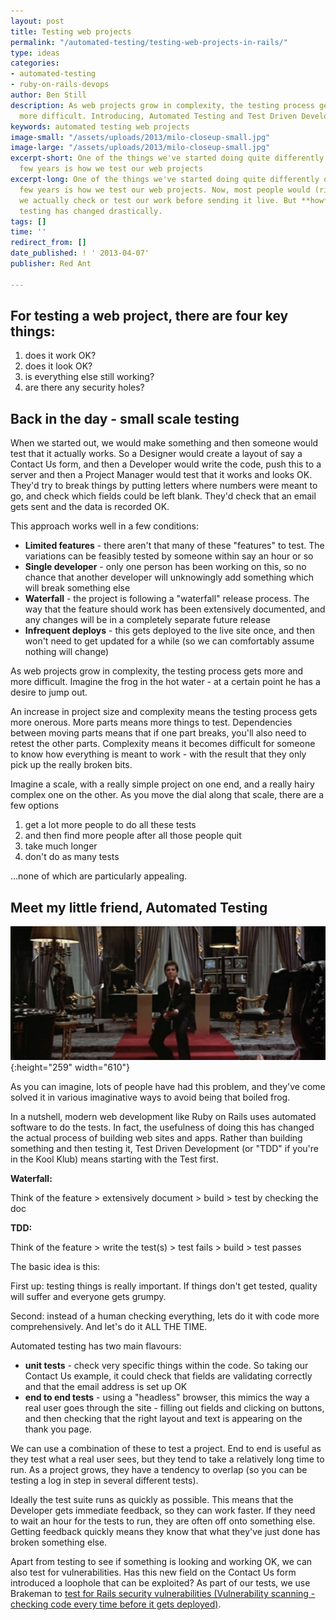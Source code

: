 ```yaml
---
layout: post
title: Testing web projects
permalink: "/automated-testing/testing-web-projects-in-rails/"
type: ideas
categories:
- automated-testing
- ruby-on-rails-devops
author: Ben Still
description: As web projects grow in complexity, the testing process gets more and
  more difficult. Introducing, Automated Testing and Test Driven Development (TDD).
keywords: automated testing web projects
image-small: "/assets/uploads/2013/milo-closeup-small.jpg"
image-large: "/assets/uploads/2013/milo-closeup-small.jpg"
excerpt-short: One of the things we've started doing quite differently over the last
  few years is how we test our web projects
excerpt-long: One of the things we've started doing quite differently over the last
  few years is how we test our web projects. Now, most people would (rightly) assume
  we actually check or test our work before sending it live. But **how** we do this
  testing has changed drastically.
tags: []
time: ''
redirect_from: []
date_published: ! ' 2013-04-07'
publisher: Red Ant

---
```

## For testing a web project, there are four key things:

1. does it work OK?
2. does it look OK?
3. is everything else still working?
4. are there any security holes?

## Back in the day - small scale testing

When we started out, we would make something and then someone would test that it actually works. So a Designer would create a layout of say a Contact Us form, and then a Developer would write the code, push this to a server and then a Project Manager would test that it works and looks OK. They'd try to break things by putting letters where numbers were meant to go, and check which fields could be left blank. They'd check that an email gets sent and the data is recorded OK.

This approach works well in a few conditions:

- **Limited features** - there aren't that many of these "features" to test. The variations can be feasibly tested by someone within say an hour or so
- **Single developer** - only one person has been working on this, so no chance that another developer will unknowingly add something which will break something else
- **Waterfall** - the project is following a "waterfall" release process. The way that the feature should work has been extensively documented, and any changes will be in a completely separate future release
- **Infrequent deploys** - this gets deployed to the live site once, and then won't need to get updated for a while (so we can comfortably assume nothing will change)

As web projects grow in complexity, the testing process gets more and more difficult. Imagine the frog in the hot water - at a certain point he has a desire to jump out.

An increase in project size and complexity means the testing process gets more onerous. More parts means more things to test. Dependencies between moving parts means that if one part breaks, you'll also need to retest the other parts. Complexity means it becomes difficult for someone to know how everything is meant to work - with the result that they only pick up the really broken bits.

Imagine a scale, with a really simple project on one end, and a really hairy complex one on the other. As you move the dial along that scale, there are a few options

1. get a lot more people to do all these tests
2. and then find more people after all those people quit
3. take much longer
4. don't do as many tests

…none of which are particularly appealing.

## Meet my little friend, Automated Testing

![my little friend](/assets/uploads/2013/my-little-friend.jpg){:height="259" width="610"}

As you can imagine, lots of people have had this problem, and they've come solved it in various imaginative ways to avoid being that boiled frog.

In a nutshell, modern web development like Ruby on Rails uses automated software to do the tests. In fact, the usefulness of doing this has changed the actual process of building web sites and apps. Rather than building something and then testing it, Test Driven Development (or "TDD" if you're in the Kool Klub) means starting with the Test first.

**Waterfall:**

Think of the feature &gt; extensively document &gt; build &gt; test by checking the doc

**TDD:**

Think of the feature &gt; write the test(s) &gt; test fails &gt; build &gt; test passes

The basic idea is this:

First up: testing things is really important. If things don't get tested, quality will suffer and everyone gets grumpy.

Second: instead of a human checking everything, lets do it with code more comprehensively. And let's do it ALL THE TIME.

Automated testing has two main flavours:

- **unit tests** - check very specific things within the code. So taking our Contact Us example, it could check that fields are validating correctly and that the email address is set up OK
- **end to end tests** - using a "headless" browser, this mimics the way a real user goes through the site - filling out fields and clicking on buttons, and then checking that the right layout and text is appearing on the thank you page.

We can use a combination of these to test a project. End to end is useful as they test what a real user sees, but they tend to take a relatively long time to run. As a project grows, they have a tendency to overlap (so you can be testing a log in step in several different tests).

Ideally the test suite runs as quickly as possible. This means that the Developer gets immediate feedback, so they can work faster. If they need to wait an hour for the tests to run, they are often off onto something else. Getting feedback quickly means they know that what they've just done has broken something else.

Apart from testing to see if something is looking and working OK, we can also test for vulnerabilities. Has this new field on the Contact Us form introduced a loophole that can be exploited? As part of our tests, we use Brakeman to [test for Rails security vulnerabilities (Vulnerability scanning - checking code every time before it gets deployed)](/automated-testing/ruby-on-rails-devops/vulnerability-scanning-ruby-on-rails/).